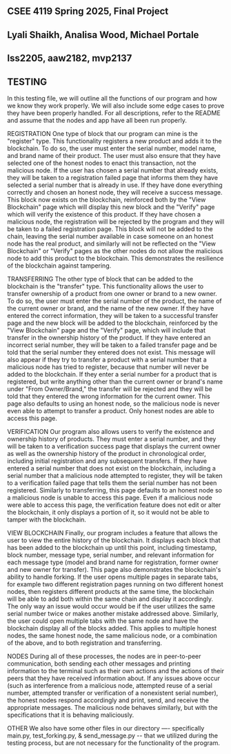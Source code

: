 ## CSEE 4119 Spring 2025, Final Project
## Lyali Shaikh, Analisa Wood, Michael Portale
## lss2205, aaw2182, mvp2137
## TESTING

In this testing file, we will outline all the functions of our program and how we know they work properly. We will also include some edge cases to prove they have been properly handled. For all descriptions, refer to the README and assume that the nodes and app have all been run properly. 

REGISTRATION
One type of block that our program can mine is the "register" type. This functionality registers a new product and adds it to the blockchain. To do so, the user must enter the serial number, model name, and brand name of their product. The user must also ensure that they have selected one of the honest nodes to enact this transaction, not the malicious node. 
If the user has chosen a serial number that already exists, they will be taken to a registration failed page that informs them they have selected a serial number that is already in use. 
If they have done everything correctly and chosen an honest node, they will receive a success message. This block now exists on the blockchain, reinforced both by the "View Blockchain" page which will display this new block and the "Verify" page which will verify the existence of this product. 
If they have chosen a malicious node, the registration will be rejected by the program and they will be taken to a failed registration page. This block will not be added to the chain, leaving the serial number available in case someone on an honest node has the real product, and similarly will not be reflected on the "View Blockchain" or "Verify" pages as the other nodes do not allow the malicious node to add this product to the blockchain. This demonstrates the resilience of the blockchain against tampering. 

TRANSFERRING
The other type of block that can be added to the blockchain is the "transfer" type. This functionality allows the user to transfer ownership of a product from one owner or brand to a new owner. To do so, the user must enter the serial number of the product, the name of the current owner or brand, and the name of the new owner. 
If they have entered the correct information, they will be taken to a successful transfer page and the new block will be added to the blockchain, reinforced by the "View Blockchain" page and the "Verify" page, which will include that transfer in the ownership history of the product. 
If they have entered an incorrect serial number, they will be taken to a failed transfer page and be told that the serial number they entered does not exist. This message will also appear if they try to transfer a product with a serial number that a malicious node has tried to register, because that number will never be added to the blockchain.
If they enter a serial number for a product that is registered, but write anything other than the current owner or brand's name under "From Owner/Brand," the transfer will be rejected and they will be told that they entered the wrong information for the current owner. 
This page also defaults to using an honest node, so the malicious node is never even able to attempt to transfer a product. Only honest nodes are able to access this page. 

VERIFICATION
Our program also allows users to verify the existence and ownership history of products. They must enter a serial number, and they will be taken to a verification success page that displays the current owner as well as the ownership history of the product in chronological order, including initial registration and any subsequent transfers. 
If they have entered a serial number that does not exist on the blockchain, including a serial number that a malicious node attempted to register, they will be taken to a verification failed page that tells them the serial number has not been registered. 
Similarly to transferring, this page defaults to an honest node so a malicious node is unable to access this page. Even if a malicious node were able to access this page, the verification feature does not edit or alter the blockchain, it only displays a portion of it, so it would not be able to tamper with the blockchain. 

VIEW BLOCKCHAIN
Finally, our program includes a feature that allows the user to view the entire history of the blockchain. It displays each block that has been added to the blockchain up until this point, including timestamp, block number, message type, serial number, and relevant information for each message type (model and brand name for registration, former owner and new owner for transfer). 
This page also demonstrates the blockchain's ability to handle forking. If the user opens multiple pages in separate tabs, for example two different registration pages running on two different honest nodes, then registers different products at the same time, the blockchain will be able to add both within the same chain and display it accordingly. The only way an issue would occur would be if the user utilizes the same serial number twice or makes another mistake addressed above. Similarly, the user could open multiple tabs with the same node and have the blockchain display all of the blocks added. This applies to multiple honest nodes, the same honest node, the same malicious node, or a combination of the above, and to both registration and transferring. 

NODES
During all of these processes, the nodes are in peer-to-peer communication, both sending each other messages and printing information to the terminal such as their own actions and the actions of their peers that they have received information about. If any issues above occur (such as interference from a malicious node, attempted reuse of a serial number, attempted transfer or verification of a nonexistent serial number), the honest nodes respond accordingly and print, send, and receive the appropriate messages. The malicious node behaves similarly, but with the specifications that it is behaving maliciously. 

OTHER
We also have some other files in our directory —- specifically main.py, test_forking.py, & send_message.py -- that we utilized during the testing process, but are not necessary for the functionality of the program. 